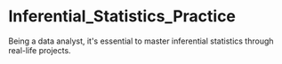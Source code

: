 # Inferential_Statistics_Practice
Being a data analyst, it's essential to master inferential statistics through real-life projects.
